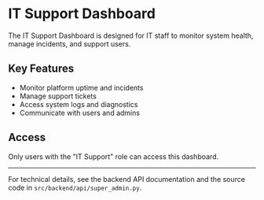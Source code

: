 # IT Support Dashboard

The IT Support Dashboard is designed for IT staff to monitor system health, manage incidents, and support users.

## Key Features

- Monitor platform uptime and incidents
- Manage support tickets
- Access system logs and diagnostics
- Communicate with users and admins

## Access

Only users with the "IT Support" role can access this dashboard.

---

For technical details, see the backend API documentation and the source code in `src/backend/api/super_admin.py`.
